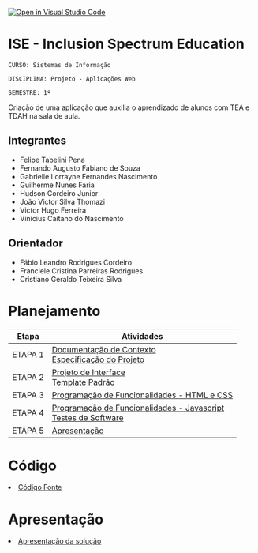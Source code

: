 [![Open in Visual Studio Code](https://classroom.github.com/assets/open-in-vscode-c66648af7eb3fe8bc4f294546bfd86ef473780cde1dea487d3c4ff354943c9ae.svg)](https://classroom.github.com/online_ide?assignment_repo_id=10303689&assignment_repo_type=AssignmentRepo)
# ISE - Inclusion Spectrum Education

`CURSO: Sistemas de Informação`

`DISCIPLINA: Projeto - Aplicações Web`

`SEMESTRE: 1º`

Criação de uma aplicação que auxilia o aprendizado de alunos com TEA e TDAH na sala de aula.

## Integrantes

* Felipe Tabelini Pena
* Fernando Augusto Fabiano de Souza
* Gabrielle Lorrayne Fernandes Nascimento
* Guilherme Nunes Faria
* Hudson Cordeiro Junior
* João Victor Silva Thomazi
* Victor Hugo Ferreira
* Vinícius Caitano do Nascimento

## Orientador

* Fábio Leandro Rodrigues Cordeiro
* Franciele Cristina Parreiras Rodrigues
* Cristiano Geraldo Teixeira Silva

# Planejamento

| Etapa         | Atividades |
|  :----:   | ----------- |
| ETAPA 1         |[Documentação de Contexto](docs/context.md) <br> [Especificação do Projeto](docs/especification.md) |
| ETAPA 2         |[Projeto de Interface](docs/interface.md) <br> [Template Padrão](docs/template.md) |
| ETAPA 3         |[Programação de Funcionalidades - HTML e CSS](docs/development.md) |
| ETAPA 4        |[Programação de Funcionalidades - Javascript](docs/development.md) <br> [Testes de Software ](docs/tests.md) |
| ETAPA 5         | [Apresentação](presentation/README.md) |

# Código

<li><a href="src/README.md"> Código Fonte</a></li>

# Apresentação

<li><a href="presentation/README.md"> Apresentação da solução</a></li>
